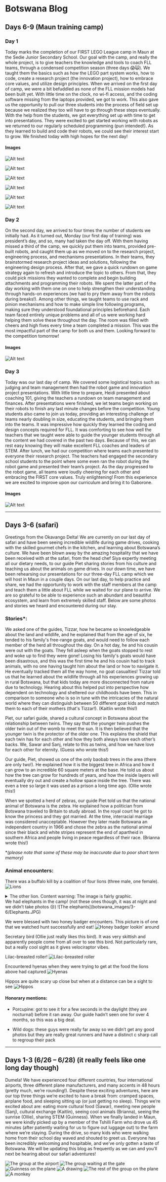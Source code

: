 # Botswana Blog

## Days 6-9 (Maun training camp)

### Day 1
Today marks the completion of our FIRST LEGO League camp in Maun at the Sedie Junior Secondary School. Our goal with the camp, and really the whole project, is to give teachers the knowledge and tools to coach FLL teams, through a condensed competition season (three days 😱🙀). We taught them the basics such as how the LEGO part system works, how to code, create a research project (the innovation project), how to embrace core values, and utilize design principles.
When we arrived on the first day of camp, we were a bit befuddled as none of the FLL mission models had been built yet.­ With little time on the clock, no wi-fi access, and the coding software missing from the laptops provided, we got to work. This also gave us the opportunity to pull our three students into the process of field set up because we realized they too will have to go through these steps eventually. With the help from the students, we got everything set up with time to get into presentations. They were excited to get started working with robots as we returned to our regularly scheduled programming (pun intended!). As they learned to build and code their robots, we could see their interest start to grow. We finished today with high hopes for the next day!
#### Images
![Alt text](<botswana_images/6-9/Day 1/IMG_5598.jpg>)

![Alt text](<botswana_images/6-9/Day 1/IMG_5800.jpg>)

![Alt text](<botswana_images/6-9/Day 1/IMG_5816.jpg>)

![Alt text](<botswana_images/6-9/Day 1/IMG_5859.jpg>)

![Alt text](<botswana_images/6-9/Day 1/IMG_5902.jpg>)

![Alt text](<botswana_images/6-9/Day 1/IMG_5909.jpg>)

### Day 2
On the second day, we arrived to four times the number of students we initially had. As it turned out, Monday (our first day of training) was president’s day, and so, many had taken the day off. With them having missed a third of the camp, we quickly put them into teams, provided pre-built robots, and caught them up as we moved on to the research project, engineering process, and mechanisms presentations. In their teams, they brainstormed research project ideas and solutions, following the engineering design process. After that, we gave a quick rundown on game strategy again to refresh and introduce the topic to others. From that, they could pick missions they wanted to complete and begin building attachments and programming their robots. We spent the latter part of the day working with them one on one to help strengthen their understanding through hands-on experiences (we had to pry them away from the robots during breaks!). Among other things, we taught teams to use rack and pinion mechanisms and how to make simple line following programs, making sure they understood foundational principles beforehand. Each team faced entirely unique problems and all of us were working hard helping them solve these throughout the day. The room was filled with cheers and high fives every time a team completed a mission. This was the most impactful part of the camp for both us and them. Looking forward to the competition tomorrow!
#### Images
![Alt text](<botswana_images/6-9/Day 2/Copy of IMG_4759.png>)

### Day 3
Today was our last day of camp. We covered some logistical topics such as judging and team management then had the robot game and innovation project presentations. With little time to prepare, Heidi presented about coaching 101, giving the teachers a rundown on team management and finances. After presentations were finished, we let teams begin working on their robots to finish any last minute changes before the competition. Young students also came to join us today, providing an interesting challenge of teams nearly doubling in size, educating the students, and bringing them into the teams. It was impressive how quickly they learned the coding and design concepts required for FLL. It was comforting to see how well the teachers that we taught were able to guide the younger students through all the content we had covered in the past two days. Because of this, we can rest easy knowing they will make excellent FLL coaches and leaders of STEM. After lunch, we had our competition where teams each presented to everyone their research project. The teachers had engaged the secondary school students to the point where some even ran the robot during the robot game and presented their team’s project. As the day progressed to the robot game, all teams were loudly cheering for each other and embracing the FIRST core values. Truly enlightening! From this experience we are excited to improve upon our curriculum and bring it to Gaborone.
#### Images
![Alt text](<botswana_images/6-9/Day 3/20230705_142613_exported_40398.jpg>)

___
## Days 3-6 (safari)
Greetings from the Okavango Delta! We are currently on our last day of safari and have been seeing incredible wildlife during game drives, cooking with the skilled gourmet chefs in the kitchen, and learning about Botswana’s culture. We have been blown away by the amazing hospitality that we have been received with at the safari, from the head chef Siya expertly meeting all our dietary needs, to our guide Piet sharing stories from his culture and teaching us about the animals on game drives. In our down time, we have been rehearsing our presentations for our three-day FLL camp which we will host in Maun in a couple days. On our last day, to help practice and share, we had the opportunity to work with the staff members at the camp and teach them a little about FLL while we waited for our plane to arrive. We are so grateful to be able to experience such an abundant and beautiful ecosystem, and learn from extremely skilled staff. Below are some photos and stories we heard and encountered during our stay.

### Stories*:
We asked one of the guides, Tizzar, how he became so knowledgeable about the land and wildlife, and he explained that from the age of six, he tended to his family's free-range goats, and would need to follow each member of the herd all throughout the day. On a hot day, he and his cousin were out with the goats. They fell asleep when the goats stopped to rest and woke up to find they were gone! Losing his family's goats would have been disastrous, and this was the first time he and his cousin had to track animals, with no one having taught him about the land or how to navigate it. He eventually tracked them all the way home, no goat casualties! Tizzar told us that he learned about the wildlife through all his experiences growing up in rural Botswana, but that kids today are more disconnected from nature due to technology. Hearing about this helped put into perspective how dependent on technology and sheltered our childhoods have been. This in comparison to someone who is so in tune with the intricacies of the natural world where they can distinguish between 50 different goat kids and match them to each of their mothers (that's Tizzar!). (Kaitlin wrote this!)

Piet, our safari guide, shared a cultural concept in Botswana about the relationship between twins. They say that the younger twin pushes the older twin out of the womb to meet the sun. It is then believed that the younger twin is the protector of the older one. This explains the shield that each twin has for each other and how they both always have each other’s backs. We, Sawar and Sanj, relate to this as twins, and how we have love for each other for eternity. (Guess who wrote this!)

Our guide, Piet, showed us one of the only baobab trees in the area (there are only two!). He explained how it is the biggest tree in Africa and how it can grow to an incredible 60 square meters at the base. He told us about how the tree can grow for hundreds of years, and how the inside layers will eventually dry out and create a hollow space inside the tree. There was even a tree so large it was used as a prison a long time ago. (Ollie wrote this!)

When we spotted a herd of zebras, our guide Piet told us that the national animal of Botswana is the zebra. He explained how a politician from Botswana traveled to Britain to study abroad. In the royal court he got to know the princess and they got married. At the time, interracial marriage was considered unacceptable. However they later made Botswana an independent country in 1966 and chose the zebra as the national animal since their black and white stripes represent the end of apartheid in southern Africa and people living in peace regardless of their race. (Brianna wrote this!)

 **(please note that some of these may be inaccurate due to poor short term memory)*

### Animal encounters:
There was a buffalo kill by a coalition of four lions (three male, one female).
![Lions](botswana_images/3-6/Lion1.JPG)
<details>
    <summary>The other lion. Content warning: The image is fairly graphic.</summary>
    <img src="botswana_images/3-6/Lion2.JPG" alt="More lions">
</details>
We had elephants in the camp! (not these ones though, it was at night and we didn’t take photos 😢)
![The elephants](botswana_images/3-6/Elephants.JPG)

We were blessed with two honey badger encounters. This picture is of one that we watched hunt successfully and eat!
![Honey badger lookin' around](<botswana_images/3-6/Honey Badger.JPG>)

Secretary bird (Ollie just really likes this bird). It was very skittish and apparently people come from all over to see this bird. Not particularly rare, but a really cool sight as it gives velociraptor vibes.

Lilac-breasted roller!
![Lilac-breasted roller](<botswana_images/3-6/Lilac breasted roller.JPG>)

Encountered hyenas when they were trying to get at the food the lions above had captured
![Hyenas](botswana_images/3-6/Hyena.JPG)

Hippos are quite scary up close but when at a distance can be a sight to see
![Hippos](botswana_images/3-6/20230701_164240.jpg)

#### Honorary mentions:

- Porcupine: got to see it for a few seconds in the daylight (they are nocturnal) before it ran away. Our guide hadn’t seen one for over 4 months, so this was a big deal.

- Wild dogs: these guys were really far away so we didn’t get any good photos but they are really great runners and have a distinct c sharp call to regroup their pack
___
## Days 1-3 (6/26 – 6/28) (it really feels like one long day though)
Dumela! We have experienced four different countries, four international airports, three different plane manufacturers, and many accents in 48 hours (pretty much, we’re rounding!). Despite these exciting adventures, here are our top three things we’re excited to have a break from: cramped spaces, airplane food, and sleeping sitting up (or just getting no sleep). Things we’re excited about are: eating more cultural food (Sawar), meeting new people (Sanj), cultural exchange (Kaitlin), seeing cool animals (Brianna), seeing the sunrise (Ollie), sharing STEM (Guinness). When we finally landed in Maun, we were kindly picked up by a member of the Tshilli Farm who drove us 45 minutes (after patiently waiting for us to figure out luggage out) to the farm where we’re staying. During the drive, so many kids who were walking home from their school day waved and shouted to greet us. Everyone has been incredibly welcoming and hospitable, and we’ve only gotten a taste of Botswana. We will be updating this blog as frequently as we can and you’ll next be hearing about our safari adventures!

![The group at the airport](<botswana_images/1-3/image (Small).jpeg>)
![The group waiting at the gate](<botswana_images/1-3/20230628_111723 (Small).jpg>)
![Guinness on the plane](<botswana_images/1-3/Copy of 20230628_075426 (Small).jpg>)
![A drawing](<botswana_images/1-3/Copy of 20230628_112659 (Small).jpg>)
![The rest of the group on the plane](<botswana_images/1-3/Copy of IMG_0320.jpg>)
![A monkey](botswana_images/1-3/Screenshot_20230628_190900_Gallery.jpg)